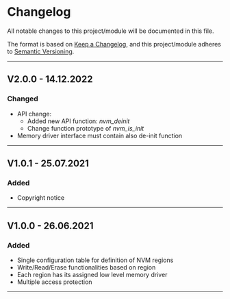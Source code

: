 # Changelog
All notable changes to this project/module will be documented in this file.

The format is based on [Keep a Changelog](https://keepachangelog.com/en/1.0.0/),
and this project/module adheres to [Semantic Versioning](https://semver.org/spec/v2.0.0.html).

---
## V2.0.0 - 14.12.2022

### Changed
 - API change:
    + Added new API function: *nvm_deinit*
    + Change function prototype of *nvm_is_init*
 - Memory driver interface must contain also de-init function

---
## V1.0.1 - 25.07.2021

### Added
 - Copyright notice

---
## V1.0.0 - 26.06.2021

### Added
 - Single configuration table for definition of NVM regions
 - Write/Read/Erase functionalities based on region
 - Each region has its assigned low level memory driver
 - Multiple access protection 

---
